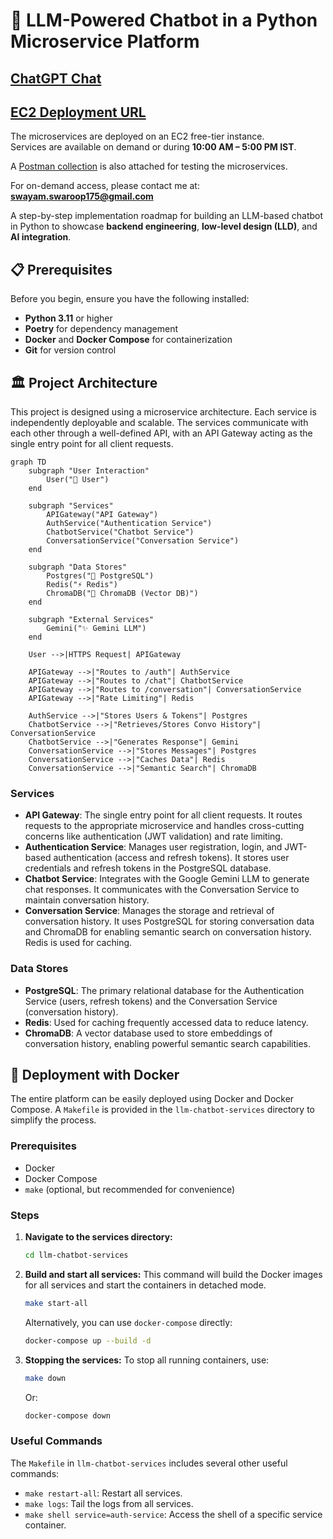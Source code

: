 # 🧠 LLM-Powered Chatbot in a Python Microservice Platform

## [ChatGPT Chat](https://chatgpt.com/share/68780360-a454-8002-8c1d-7a88245b002b)
## [EC2 Deployment URL](https://api.ssm-chatbot.online/health/all)

The microservices are deployed on an EC2 free-tier instance.  
Services are available on demand or during **10:00 AM – 5:00 PM IST**.  

A [Postman collection](https://github.com/Swayam595/LLM-Chatbot-Microservice-Platform/blob/main/LLM%20Chatbot%20Microservice.postman_collection.json) is also attached for testing the microservices.  

For on-demand access, please contact me at: **swayam.swaroop175@gmail.com**

A step-by-step implementation roadmap for building an LLM-based chatbot in Python to showcase **backend engineering**, **low-level design (LLD)**, and **AI integration**.

## 📋 Prerequisites

Before you begin, ensure you have the following installed:

*   **Python 3.11** or higher
*   **Poetry** for dependency management
*   **Docker** and **Docker Compose** for containerization
*   **Git** for version control

## 🏛️ Project Architecture

This project is designed using a microservice architecture. Each service is independently deployable and scalable. The services communicate with each other through a well-defined API, with an API Gateway acting as the single entry point for all client requests.

```mermaid
graph TD
    subgraph "User Interaction"
        User("👤 User")
    end

    subgraph "Services"
        APIGateway("API Gateway")
        AuthService("Authentication Service")
        ChatbotService("Chatbot Service")
        ConversationService("Conversation Service")
    end

    subgraph "Data Stores"
        Postgres("🐘 PostgreSQL")
        Redis("⚡ Redis")
        ChromaDB("🧠 ChromaDB (Vector DB)")
    end

    subgraph "External Services"
        Gemini("✨ Gemini LLM")
    end

    User -->|HTTPS Request| APIGateway

    APIGateway -->|"Routes to /auth"| AuthService
    APIGateway -->|"Routes to /chat"| ChatbotService
    APIGateway -->|"Routes to /conversation"| ConversationService
    APIGateway -->|"Rate Limiting"| Redis

    AuthService -->|"Stores Users & Tokens"| Postgres
    ChatbotService -->|"Retrieves/Stores Convo History"| ConversationService
    ChatbotService -->|"Generates Response"| Gemini
    ConversationService -->|"Stores Messages"| Postgres
    ConversationService -->|"Caches Data"| Redis
    ConversationService -->|"Semantic Search"| ChromaDB
```

### Services

*   **API Gateway**: The single entry point for all client requests. It routes requests to the appropriate microservice and handles cross-cutting concerns like authentication (JWT validation) and rate limiting.
*   **Authentication Service**: Manages user registration, login, and JWT-based authentication (access and refresh tokens). It stores user credentials and refresh tokens in the PostgreSQL database.
*   **Chatbot Service**: Integrates with the Google Gemini LLM to generate chat responses. It communicates with the Conversation Service to maintain conversation history.
*   **Conversation Service**: Manages the storage and retrieval of conversation history. It uses PostgreSQL for storing conversation data and ChromaDB for enabling semantic search on conversation history. Redis is used for caching.

### Data Stores

*   **PostgreSQL**: The primary relational database for the Authentication Service (users, refresh tokens) and the Conversation Service (conversation history).
*   **Redis**: Used for caching frequently accessed data to reduce latency.
*   **ChromaDB**: A vector database used to store embeddings of conversation history, enabling powerful semantic search capabilities.

## 🚀 Deployment with Docker

The entire platform can be easily deployed using Docker and Docker Compose. A `Makefile` is provided in the `llm-chatbot-services` directory to simplify the process.

### Prerequisites

*   Docker
*   Docker Compose
*   `make` (optional, but recommended for convenience)

### Steps

1.  **Navigate to the services directory:**
    ```bash
    cd llm-chatbot-services
    ```

2.  **Build and start all services:**
    This command will build the Docker images for all services and start the containers in detached mode.
    ```bash
    make start-all
    ```
    Alternatively, you can use `docker-compose` directly:
    ```bash
    docker-compose up --build -d
    ```

3.  **Stopping the services:**
    To stop all running containers, use:
    ```bash
    make down
    ```
    Or:
    ```bash
    docker-compose down
    ```

### Useful Commands

The `Makefile` in `llm-chatbot-services` includes several other useful commands:

*   `make restart-all`: Restart all services.
*   `make logs`: Tail the logs from all services.
*   `make shell service=auth-service`: Access the shell of a specific service container.